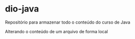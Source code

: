 # dio-java
Repositório para armazenar todo o conteúdo do curso de Java

Alterando o conteúdo de um arquivo de forma local
